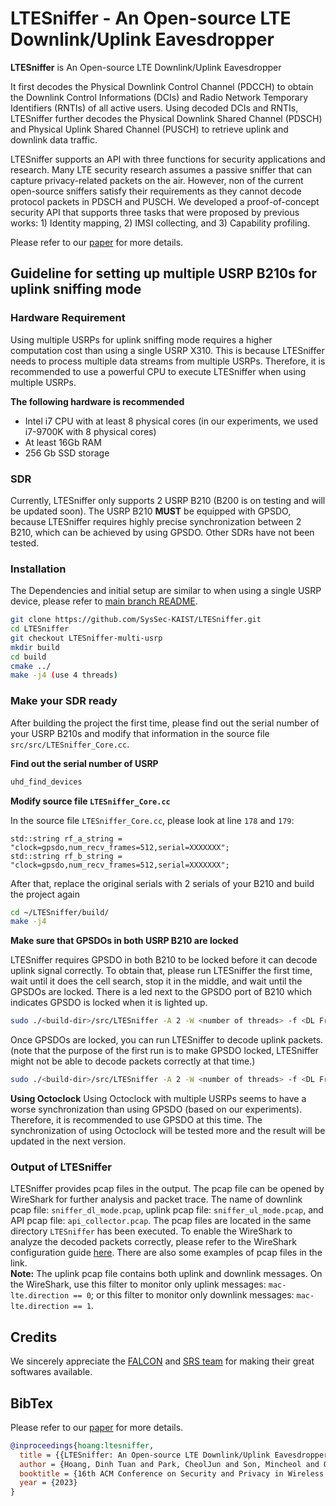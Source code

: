 
# LTESniffer - An Open-source LTE Downlink/Uplink Eavesdropper

**LTESniffer** is An Open-source LTE Downlink/Uplink Eavesdropper 

It first decodes the Physical Downlink Control Channel (PDCCH) to obtain the Downlink Control Informations (DCIs) and Radio Network Temporary Identifiers (RNTIs) of all active users. Using decoded DCIs and RNTIs, LTESniffer further decodes the Physical Downlink Shared Channel (PDSCH) and Physical Uplink Shared Channel (PUSCH) to retrieve uplink and downlink data traffic.

LTESniffer supports an API with three functions for security applications and research. Many LTE security research assumes
a passive sniffer that can capture privacy-related packets on the air. However, non of the current open-source sniffers satisfy their requirements as they cannot decode protocol packets in PDSCH and PUSCH. We developed a proof-of-concept security API that supports three tasks that were proposed by previous works: 1) Identity mapping, 2) IMSI collecting, and 3) Capability profiling.

Please refer to our [paper][paper] for more details.

## Guideline for setting up multiple USRP B210s for uplink sniffing mode
### Hardware Requirement
Using multiple USRPs for uplink sniffing mode requires a higher computation cost than using a single USRP X310. This is because LTESniffer needs to process multiple data streams from multiple USRPs. Therefore, it is recommended to use a powerful CPU to execute LTESniffer when using multiple USRPs.

**The following hardware is recommended**
- Intel i7 CPU with at least 8 physical cores (in our experiments, we used i7-9700K with 8 physical cores)
- At least 16Gb RAM
- 256 Gb SSD storage
### SDR
Currently, LTESniffer only supports 2 USRP B210 (B200 is on testing and will be updated soon). The USRP B210 **MUST** be equipped with GPSDO, because LTESniffer requires highly precise synchronization between 2 B210, which can be achieved by using GPSDO. Other SDRs have not been tested.

### Installation
The Dependencies and initial setup are similar to when using a single USRP device, please refer to [main branch README][main-readme].

```bash
git clone https://github.com/SysSec-KAIST/LTESniffer.git
cd LTESniffer
git checkout LTESniffer-multi-usrp
mkdir build
cd build
cmake ../
make -j4 (use 4 threads)
```

### Make your SDR ready
After building the project the first time, please find out the serial number of your USRP B210s and modify that information in the source file `src/src/LTESniffer_Core.cc`.

**Find out the serial number of USRP**
```bash
uhd_find_devices
```
**Modify source file `LTESniffer_Core.cc`**

In the source file `LTESniffer_Core.cc`, please look at line `178` and `179`:
```
std::string rf_a_string = "clock=gpsdo,num_recv_frames=512,serial=XXXXXXX";
std::string rf_b_string = "clock=gpsdo,num_recv_frames=512,serial=XXXXXXX";
```
After that, replace the original serials with 2 serials of your B210 and build the project again
```bash
cd ~/LTESniffer/build/
make -j4
```
**Make sure that GPSDOs in both USRP B210 are locked**

LTESniffer requires GPSDO in both B210 to be locked before it can decode uplink signal correctly.
To obtain that, please run LTESniffer the first time, wait until it does the cell search, stop it in the middle, and wait until the GPSDOs are locked. There is a led next to the GPSDO port of B210 which indicates GPSDO is locked when it is lighted up.
```bash
sudo ./<build-dir>/src/LTESniffer -A 2 -W <number of threads> -f <DL Freq> -u <UL Freq> -C -m 1
```
Once GPSDOs are locked, you can run LTESniffer to decode uplink packets.
(note that the purpose of the first run is to make GPSDO locked, LTESniffer might not be able to decode packets correctly at that time.)
```bash
sudo ./<build-dir>/src/LTESniffer -A 2 -W <number of threads> -f <DL Freq> -u <UL Freq> -C -m 1
```

**Using Octoclock**
Using Octoclock with multiple USRPs seems to have a worse synchronization than using GPSDO (based on our experiments). Therefore, it is recommended to use GPSDO at this time. The synchronization of using Octoclock will be tested more and the result will be updated in the next version. 

### Output of LTESniffer
LTESniffer provides pcap files in the output. The pcap file can be opened by WireShark for further analysis and packet trace.
The name of downlink pcap file: ``sniffer_dl_mode.pcap``, uplink pcap file: ``sniffer_ul_mode.pcap``, and API pcap file: ``api_collector.pcap``.
The pcap files are located in the same directory ``LTESniffer`` has been executed.
To enable the WireShark to analyze the decoded packets correctly, please refer to the WireShark configuration guide [here][pcap]. There are also some examples of pcap files in the link.\
**Note:** The uplink pcap file contains both uplink and downlink messages. On the WireShark, use this filter to monitor only uplink messages: ``mac-lte.direction == 0``; or this filter to monitor only downlink messages: ``mac-lte.direction == 1``.

## Credits
We sincerely appreciate the [FALCON][falcon] and [SRS team][srsran] for making their great softwares available.
## BibTex
Please refer to our [paper][paper] for more details.

```bibtex
@inproceedings{hoang:ltesniffer,
  title = {{LTESniffer: An Open-source LTE Downlink/Uplink Eavesdropper}},
  author = {Hoang, Dinh Tuan and Park, CheolJun and Son, Mincheol and Oh, Taekkyung and Bae, Sangwook and Ahn, Junho and Oh, BeomSeok and Kim, Yongdae},
  booktitle = {16th ACM Conference on Security and Privacy in Wireless and Mobile Networks (WiSec '23)},
  year = {2023}
}
```

[falcon]: https://github.com/falkenber9/falcon
[srsran]: https://github.com/srsran/srsRAN_4G
[uhd]:    https://github.com/EttusResearch/uhd
[paper]:  https://syssec.kaist.ac.kr/pub/2023/wisec2023_tuan.pdf
[pcap]:   pcap_file_example/README.md
[app]:    https://play.google.com/store/apps/details?id=make.more.r2d2.cellular_z&hl=en&gl=US&pli=1
[watching]: https://syssec.kaist.ac.kr/pub/2022/sec22summer_bae.pdf
[main-readme]: https://github.com/SysSec-KAIST/LTESniffer/tree/main
